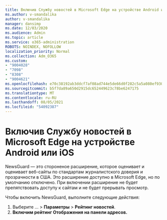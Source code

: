 ```yaml
---
title: Включив Службу новостей в Microsoft Edge на устройстве Android или iOS
ms.author: v-smandalika
author: v-smandalika
manager: dansimp
ms.date: 12/03/2020
ms.audience: Admin
ms.topic: article
ms.service: o365-administration
ROBOTS: NOINDEX, NOFOLLOW
localization_priority: Normal
ms.collection: Adm_O365
ms.custom:
- "9004028"
- "7098"
- "8308"
- "9004621"
ms.openlocfilehash: e70c38192ab3ddcf7af08ad744e5de66d0f282c5a5a080ef930f5f50b9f9e3d6
ms.sourcegitcommit: b5f7da89a650d2915dc652449623c78be6247175
ms.translationtype: MT
ms.contentlocale: ru-RU
ms.lasthandoff: 08/05/2021
ms.locfileid: "54092387"
---
```

# <a name="turn-on-newsguard-in-microsoft-edge-on-an-android-or-ios-device"></a>Включив Службу новостей в Microsoft Edge на устройстве Android или iOS

NewsGuard — это стороненое расширение, которое оценивает и оценивает веб-сайты по стандартам журналистского доверия и прозрачности в США. Это расширение доступно в Microsoft Edge, но по умолчанию отключено. При включении расширение не будет препятствовать доступу к сайтам и не будет прерывать просмотр.

Чтобы включить NewsGuard, выполните следующие действия:
1. Выберите ... > **Параметры**  >  **Рейтинг новостей**.
2. **Включим рейтинг Отображения на панели адресов.**